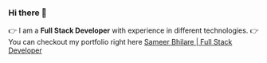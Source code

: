 ### Hi there 👋

:point_right: I am a **Full Stack Developer** with experience in different technologies. 
:point_right: You can checkout my portfolio right here [Sameer Bhilare | Full Stack Developer](https://sameerbhilare.github.io)

<!--
**sameerbhilare/sameerbhilare** is a ✨ _special_ ✨ repository because its `README.md` (this file) appears on your GitHub profile.

Here are some ideas to get you started:

- 🔭 I’m currently working on ...
- 🌱 I’m currently learning ...
- 👯 I’m looking to collaborate on ...
- 🤔 I’m looking for help with ...
- 💬 Ask me about ...
- 📫 How to reach me: ...
- 😄 Pronouns: ...
- ⚡ Fun fact: ...
-->
